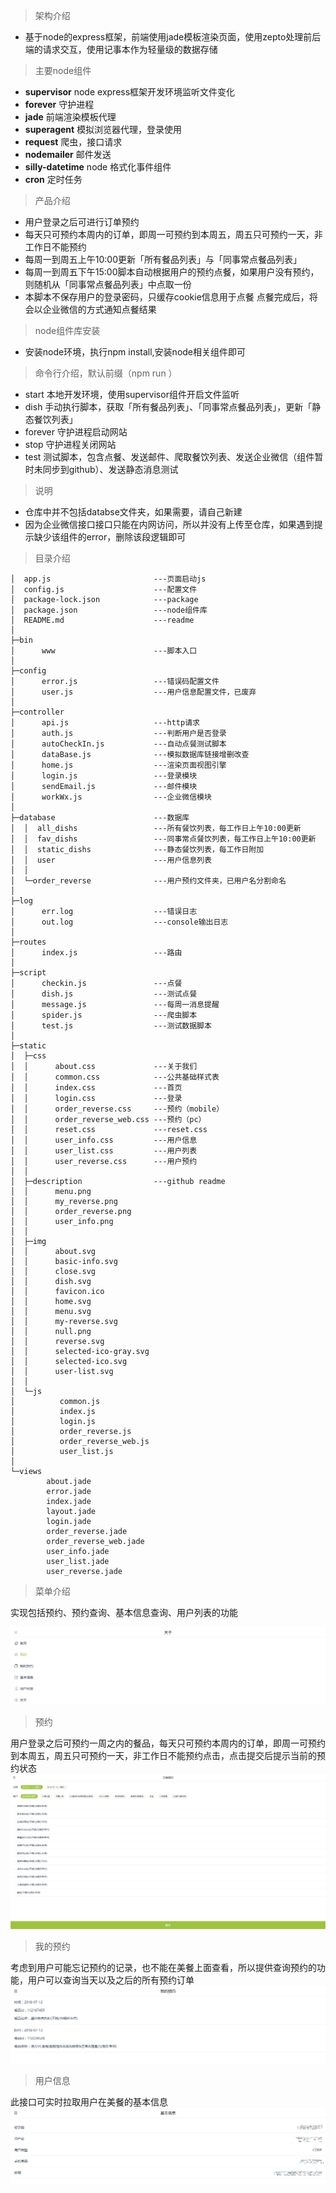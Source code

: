 > 架构介绍
- 基于node的express框架，前端使用jade模板渲染页面，使用zepto处理前后端的请求交互，使用记事本作为轻量级的数据存储


> 主要node组件
- **supervisor** node express框架开发环境监听文件变化
- **forever** 守护进程
- **jade** 前端渲染模板代理
- **superagent** 模拟浏览器代理，登录使用
- **request** 爬虫，接口请求
- **nodemailer** 邮件发送
- **silly-datetime** node 格式化事件组件
- **cron** 定时任务


> 产品介绍
- 用户登录之后可进行订单预约
- 每天只可预约本周内的订单，即周一可预约到本周五，周五只可预约一天，非工作日不能预约
- 每周一到周五上午10:00更新「所有餐品列表」与「同事常点餐品列表」
- 每周一到周五下午15:00脚本自动根据用户的预约点餐，如果用户没有预约，则随机从「同事常点餐品列表」中点取一份
- 本脚本不保存用户的登录密码，只缓存cookie信息用于点餐
点餐完成后，将会以企业微信的方式通知点餐结果

> node组件库安装
- 安装node环境，执行npm install,安装node相关组件即可

> 命令行介绍，默认前缀（npm run ）
- start 本地开发环境，使用supervisor组件开启文件监听
- dish 手动执行脚本，获取「所有餐品列表」、「同事常点餐品列表」，更新「静态餐饮列表」
- forever 守护进程启动网站
- stop 守护进程关闭网站
- test 测试脚本，包含点餐、发送邮件、爬取餐饮列表、发送企业微信（组件暂时未同步到github）、发送静态消息测试


> 说明
- 仓库中并不包括databse文件夹，如果需要，请自己新建
- 因为企业微信接口接口只能在内网访问，所以并没有上传至仓库，如果遇到提示缺少该组件的error，删除该段逻辑即可

> 目录介绍

```
│  app.js                       ---页面启动js
│  config.js                    ---配置文件
│  package-lock.json            ---package
│  package.json                 ---node组件库
│  README.md                    ---readme
│
├─bin
│      www                      ---脚本入口
│
├─config
│      error.js                 ---错误码配置文件
│      user.js                  ---用户信息配置文件，已废弃
│
├─controller
│      api.js                   ---http请求
│      auth.js                  ---判断用户是否登录
│      autoCheckIn.js           ---自动点餐测试脚本
│      dataBase.js              ---模拟数据库链接增删改查
│      home.js                  ---渲染页面视图引擎
│      login.js                 ---登录模块
│      sendEmail.js             ---邮件模块
│      workWx.js                ---企业微信模块
│
├─database                      ---数据库
│  │  all_dishs                 ---所有餐饮列表，每工作日上午10:00更新
│  │  fav_dishs                 ---同事常点餐饮列表，每工作日上午10:00更新
│  │  static_dishs              ---静态餐饮列表，每工作日附加
│  │  user                      ---用户信息列表
│  │
│  └─order_reverse              ---用户预约文件夹，已用户名分割命名
│
├─log
│      err.log                  ---错误日志
│      out.log                  ---console输出日志
│
├─routes
│      index.js                 ---路由
│
├─script
│      checkin.js               ---点餐
│      dish.js                  ---测试点餐
│      message.js               ---每周一消息提醒
│      spider.js                ---爬虫脚本
│      test.js                  ---测试数据脚本
│
├─static
│  ├─css
│  │      about.css             ---关于我们
│  │      common.css            ---公共基础样式表
│  │      index.css             ---首页
│  │      login.css             ---登录
│  │      order_reverse.css     ---预约（mobile）
│  │      order_reverse_web.css ---预约（pc）
│  │      reset.css             ---reset.css
│  │      user_info.css         ---用户信息
│  │      user_list.css         ---用户列表
│  │      user_reverse.css      ---用户预约
│  │
│  ├─description                ---github readme
│  │      menu.png
│  │      my_reverse.png
│  │      order_reverse.png
│  │      user_info.png
│  │
│  ├─img
│  │      about.svg
│  │      basic-info.svg
│  │      close.svg
│  │      dish.svg
│  │      favicon.ico
│  │      home.svg
│  │      menu.svg
│  │      my-reverse.svg
│  │      null.png
│  │      reverse.svg
│  │      selected-ico-gray.svg
│  │      selected-ico.svg
│  │      user-list.svg
│  │
│  └─js
│          common.js
│          index.js
│          login.js
│          order_reverse.js
│          order_reverse_web.js
│          user_list.js
│
└─views
        about.jade
        error.jade
        index.jade
        layout.jade
        login.jade
        order_reverse.jade
        order_reverse_web.jade
        user_info.jade
        user_list.jade
        user_reverse.jade
```


> 菜单介绍

实现包括预约、预约查询、基本信息查询、用户列表的功能

![image](https://raw.githubusercontent.com/openart/meican/master/static/description/menu.png)

> 预约

用户登录之后可预约一周之内的餐品，每天只可预约本周内的订单，即周一可预约到本周五，周五只可预约一天，非工作日不能预约点击，点击提交后提示当前的预约状态
![image](https://github.com/openart/meican/blob/master/static/description/order_reverse.png?raw=true)

> 我的预约

考虑到用户可能忘记预约的记录，也不能在美餐上面查看，所以提供查询预约的功能，用户可以查询当天以及之后的所有预约订单
![image](https://github.com/openart/meican/blob/master/static/description/my_reverse.png?raw=true)

> 用户信息

此接口可实时拉取用户在美餐的基本信息
![image](https://github.com/openart/meican/blob/master/static/description/user_info.png?raw=true)

